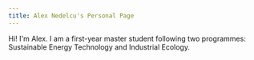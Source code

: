 ```yaml
---
title: Alex Nedelcu's Personal Page
---
```


Hi! I'm Alex. I am a first-year master student following two programmes: Sustainable Energy Technology and Industrial Ecology.
